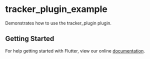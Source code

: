 # tracker_plugin_example

Demonstrates how to use the tracker_plugin plugin.

## Getting Started

For help getting started with Flutter, view our online
[documentation](https://flutter.io/).
